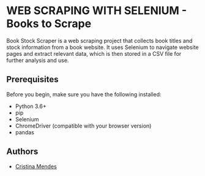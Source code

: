 # WEB SCRAPING WITH SELENIUM - Books to Scrape

Book Stock Scraper is a web scraping project that collects book titles and stock information from a book website. It uses Selenium to navigate website pages and extract relevant data, which is then stored in a CSV file for further analysis and use.

## Prerequisites
Before you begin, make sure you have the following installed:
*   Python 3.6+
*   pip
*   Selenium
*   ChromeDriver (compatible with your browser version)
*   pandas

## Authors

- [Cristina Mendes](https://github.com/CristinaMendes)
